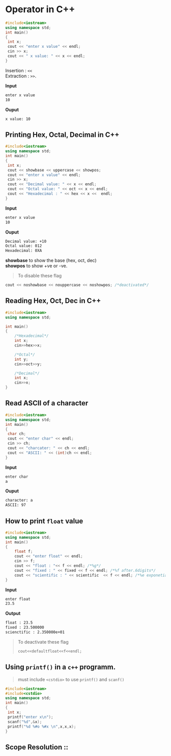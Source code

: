 # Operator in C++

```c++
#include<iostream>
using namespace std;
int main()
{
 int x;
 cout << "enter x value" << endl;
 cin >> x;
 cout << " x value: " << x << endl;
}
```
Insertion  : `<<`   
Extraction : `>>`.  

**Input**
```sh
enter x value
10
```
**Ouput**
```sh
x value: 10
```

## Printing Hex, Octal, Decimal in C++

```c++
#include<iostream>
using namespace std;
int main()
{
 int x;
 cout << showbase << uppercase << showpos;
 cout << "enter x value" << endl;
 cin >> x;
 cout << "Decimal value: " << x << endl;
 cout << "Octal value: " << oct << x << endl;
 cout << "Hexadecimal : " << hex << x <<  endl;
}
```

**Input**
```sh
enter x value
10
```
**Ouput**
```sh
Decimal value: +10
Octal value: 012
Hexadecimal: 0XA
```

**showbase** to show the base (hex, oct, dec)  
**showpos** to show +ve or -ve.   

>To disable these flag

```c++
cout << noshowbase << nouppercase << noshowpos; /*deactivated*/
```

## Reading Hex, Oct, Dec in C++

```c++
#include<iostream>
using namespace std;

int main()
{
    /*Hexadecimal*/
	int x;
	cin>>hex>>x;

    /*Octal*/
    int y;
    cin>>oct>>y;

    /*Decimal*/
    int x;
    cin>>x;
}
```

## Read ASCII of a character

```c++
#include<iostream>
using namespace std;
int main()
{
 char ch;
 cout << "enter char" << endl;
 cin >> ch;
 cout << "charcater: " << ch << endl;
 cout << "ASCII: " << (int)ch << endl;
}
```

**Input**
```sh
enter char
a
```
**Ouput**
```sh
character: a
ASCII: 97
```

## How to print `float` value

```c++
#include<iostream>
using namespace std;
int main()
{
    float f;
    cout << "enter float" << endl;
    cin >> f;
    cout << "float : "<< f << endl; /*%g*/
    cout << "fixed : " << fixed << f << endl; /*%f after.6digits*/
    cout << "scientific : " << scientific  << f << endl; /*%e exponetial*/
}
```

**Input**
```sh
enter float
23.5
```

**Output**
```sh
float : 23.5
fixed : 23.500000
scienctific : 2.350000e+01
``` 

>To deactivate these flag
>   ```c++
>   cout<<defaultfloat<<f<<endl;
>   ```

## Using `printf()` in a `c++` programm.

>must include `<cstdio>` to use `printf()` and `scanf()`

```c++
#include<iostream>
#include<cstdio>
using namespace std;
int main()
{
 int x;
 printf("enter x\n");
 scanf("%d",&x);
 printf("%d %#o %#x \n",x,x,x);
}
```

## Scope Resolution ::
